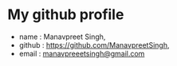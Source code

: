 # My github profile

* name   :  Manavpreet Singh,
* github :  https://github.com/ManavpreetSingh,
* email  :  manavpreeetsingh@gmail.com

